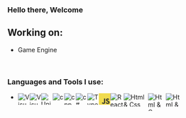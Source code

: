 ### Hello there, Welcome

## Working on:
- Game Engine

<br />

### Languages and Tools I use:
- <img align="left" alt="Visual Studio Code" width="26px" height="26px" src="https://upload.wikimedia.org/wikipedia/commons/thumb/9/9a/Visual_Studio_Code_1.35_icon.svg/1200px-Visual_Studio_Code_1.35_icon.svg.png"> <img align="left" alt="Visual Studio" width="26px" height="26px" src="https://upload.wikimedia.org/wikipedia/commons/thumb/5/59/Visual_Studio_Icon_2019.svg/1024px-Visual_Studio_Icon_2019.svg.png"> <img align="left" alt="Unity" width="26px" height="26px" src="https://cdn4.iconfinder.com/data/icons/logos-brands-5/24/unity-512.png"> <img align="left" alt="c" width="26px" height="26px" src="https://img.icons8.com/color/1600/c-programming.png"> <img align="left" alt="cpp" width="26px" height="26px" src="https://eu.startpage.com/av/proxy-image?piurl=https%3A%2F%2Fupload.wikimedia.org%2Fwikipedia%2Fcommons%2Fthumb%2F1%2F18%2FISO_C%252B%252B_Logo.svg%2F1200px-ISO_C%252B%252B_Logo.svg.png&sp=1662968519Ta9f46c33ebc02dba077772796d2d7feb882378ca3b6789271bf40d2cbc0bfc07"> <img align="left" alt="c#" width="26px" height="26px" src="https://upload.wikimedia.org/wikipedia/commons/thumb/1/13/C-Sharp.png/1200px-C-Sharp.png"> <img align="left" alt="Typescript" width="26px" height="26px" src="https://oliveirarthur.com/assets/img/skills/frontend/typescript-icon.svg"> <img align="left" alt="Javascript" width="26px" height="26px" src="https://raw.githubusercontent.com/voodootikigod/logo.js/master/js.png"> <img align="left" alt="React" width="30px" height="30px" src="https://cdn2.iconfinder.com/data/icons/designer-skills/128/react-512.png"> <img align="left" alt="Html & Css" width="55px" height="30px" src="https://upload.wikimedia.org/wikipedia/commons/thumb/1/10/CSS3_and_HTML5_logos_and_wordmarks.svg/1280px-CSS3_and_HTML5_logos_and_wordmarks.svg.png"> <img align="left" alt="Html & Css" width="40px" height="40px" src="https://dashboard.snapcraft.io/site_media/appmedia/2017/11/icon_CE_256_2Qe5uEl.png"> <img align="left" alt="Html & Css" width="35px" height="30px" src="https://external-content.duckduckgo.com/iu/?u=https%3A%2F%2Fcdn.freebiesupply.com%2Flogos%2Fthumbs%2F2x%2Fkotlin-1-logo.png&f=1&nofb=1">
